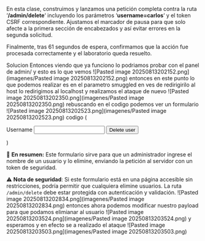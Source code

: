 En esta clase, construimos y lanzamos una petición completa contra la ruta ‘**/admin/delete**‘ incluyendo los parámetros ‘**username=carlos**‘ y el token CSRF correspondiente. Ajustamos el marcador de pausa para que solo afecte a la primera sección de encabezados y así evitar errores en la segunda solicitud.

Finalmente, tras 61 segundos de espera, confirmamos que la acción fue procesada correctamente y el laboratorio queda resuelto.

Solucion
Entonces viendo que ya funciono lo podriamos probar con el panel de admin/ y esto es lo que vemos
![Pasted image 20250813202152.png](imagenes/Pasted image 20250813202152.png)
entonces en este punto lo que podemos realizar es en el parametro smuggled en ves de redirigirilo al host lo redirigimos al localhost y realizamos el ataque de nuevo
![Pasted image 20250813202350.png](imagenes/Pasted image 20250813202350.png)
rebuscando en el codigo podemos ver un formulario
![Pasted image 20250813202523.png](imagenes/Pasted image 20250813202523.png)
codigo (<form style='margin-top: 1em' class='login-form' action='/admin/delete' method='POST'>
                        <input required type="hidden" name="csrf" value="k1lfCf2LEICJD5p15RKbU1gzEJExYqkk">
                        <label>Username</label>
                        <input required type='text' name='username'>
                        <button class='button' type='submit'>Delete user</button>
                    </form>)

📌 **En resumen:** Este formulario sirve para que un administrador ingrese el nombre de un usuario y lo elimine, enviando la petición al servidor con un token de seguridad.

⚠️ **Nota de seguridad**: Si este formulario está en una página accesible sin restricciones, podría permitir que cualquiera elimine usuarios. La ruta `/admin/delete` debe estar protegida con autenticación y validación.
![Pasted image 20250813202834.png](imagenes/Pasted image 20250813202834.png)
entonces ahora podemos modificar nuestro payload para que podamos elimianar al usuario
![Pasted image 20250813203524.png](imagenes/Pasted image 20250813203524.png)
y esperamos y en efecto se a realizado el ataque
![Pasted image 20250813203503.png](imagenes/Pasted image 20250813203503.png)
